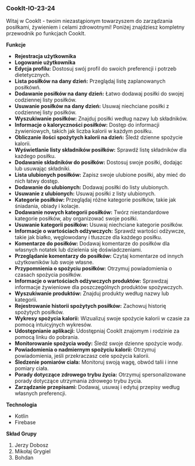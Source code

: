 ### CookIt-IO-23-24

Witaj w CookIt - twoim niezastąpionym towarzyszem do zarządzania posiłkami, żywieniem i celami zdrowotnymi! Poniżej znajdziesz kompletny przewodnik po funkcjach CookIt.

**Funkcje**

- **Rejestracja użytkownika**
- **Logowanie użytkownika**
- **Edycja profilu:** Dostosuj swój profil do swoich preferencji i potrzeb dietetycznych.
- **Lista posiłków na dany dzień:** Przeglądaj listę zaplanowanych posiłkówń.
- **Dodawanie posiłków na dany dzień:** Łatwo dodawaj posiłki do swojej codziennej listy posiłków.
- **Usuwanie posiłków na dany dzień:** Usuwaj niechciane posiłki z codziennej listy posiłków.
- **Wyszukiwanie posiłków:** Znajduj posiłki według nazwy lub składników.
- **Informacje o kaloryczności posiłków:** Dostęp do informacji żywieniowych, takich jak liczba kalorii w każdym posiłku.
- **Obliczanie ilości spożytych kalorii na dzień:** Śledź dzienne spożycie kalorii.
- **Wyświetlanie listy składników posiłków:** Sprawdź listę składników dla każdego posiłku.
- **Dodawanie składników do posiłków:** Dostosuj swoje posiłki, dodając lub usuwając składniki.
- **Lista ulubionych posiłków:** Zapisz swoje ulubione posiłki, aby mieć do nich łatwy dostęp.
- **Dodawanie do ulubionych:** Dodawaj posiłki do listy ulubionych.
- **Usuwanie z ulubionych:** Usuwaj posiłki z listy ulubionych.
- **Kategorie posiłków:** Przeglądaj różne kategorie posiłków, takie jak śniadania, obiady i kolacje.
- **Dodawanie nowych kategorii posiłków:** Twórz niestandardowe kategorie posiłków, aby organizować swoje posiłki.
- **Usuwanie kategorii posiłków:** Usuwaj niechciane kategorie posiłków.
- **Informacje o wartościach odżywczych:** Sprawdź wartości odżywcze, takie jak białko, węglowodany i tłuszcze dla każdego posiłku.
- **Komentarze do posiłków:** Dodawaj komentarze do posiłków dla własnych notatek lub dzielenia się doświadczeniami.
- **Przeglądanie komentarzy do posiłków:** Czytaj komentarze od innych użytkowników lub swoje własne.
- **Przypomnienia o spożyciu posiłków:** Otrzymuj powiadomienia o czasach spożycia posiłków.
- **Informacje o wartościach odżywczych produktów:** Sprawdzaj informacje żywieniowe dla poszczególnych produktów spożywczych.
- **Wyszukiwanie produktów:** Znajduj produkty według nazwy lub kategorii.
- **Rejestrowanie historii spożytych posiłków:** Zachowuj historię spożytych posiłków.
- **Wykresy spożycia kalorii:** Wizualizuj swoje spożycie kalorii w czasie za pomocą intuicyjnych wykresów.
- **Udostępnianie aplikacji:** Udostępniaj CookIt znajomym i rodzinie za pomocą linku do pobrania.
- **Monitorowanie spożycia wody:** Śledź swoje dzienne spożycie wody.
- **Powiadomienia o nadmiernym spożyciu kalorii:** Otrzymuj powiadomienia, jeśli przekraczasz cele spożycia kalorii.
- **Śledzenie pomiarów ciała:** Monitoruj swoją wagę, obwód talii i inne pomiary ciała.
- **Porady dotyczące zdrowego trybu życia:** Otrzymuj spersonalizowane porady dotyczące utrzymania zdrowego trybu życia.
- **Zarządzanie przepisami:** Dodawaj, usuwaj i edytuj przepisy według własnych preferencji.

**Technologia**

- Kotlin
- Firebase

**Skład Grupy**

1. Jerzy Dobosz
2. Mikołaj Grygiel
3. Bohdan
